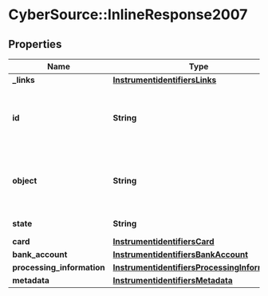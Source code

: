 # CyberSource::InlineResponse2007

## Properties
Name | Type | Description | Notes
------------ | ------------- | ------------- | -------------
**_links** | [**InstrumentidentifiersLinks**](InstrumentidentifiersLinks.md) |  | [optional] 
**id** | **String** | Unique identification number assigned by CyberSource to the submitted request. | [optional] 
**object** | **String** | Describes type of token. For example: customer, paymentInstrument or instrumentIdentifier. | [optional] 
**state** | **String** | Current state of the token. | [optional] 
**card** | [**InstrumentidentifiersCard**](InstrumentidentifiersCard.md) |  | [optional] 
**bank_account** | [**InstrumentidentifiersBankAccount**](InstrumentidentifiersBankAccount.md) |  | [optional] 
**processing_information** | [**InstrumentidentifiersProcessingInformation**](InstrumentidentifiersProcessingInformation.md) |  | [optional] 
**metadata** | [**InstrumentidentifiersMetadata**](InstrumentidentifiersMetadata.md) |  | [optional] 


